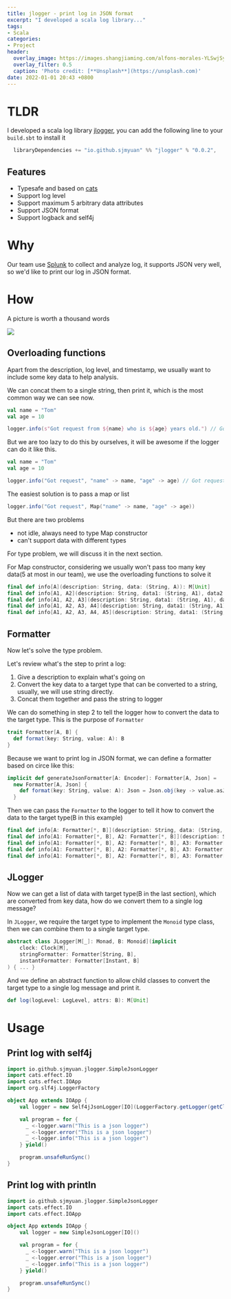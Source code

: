 ```yaml
---
title: jlogger - print log in JSON format
excerpt: "I developed a scala log library..."
tags:
- Scala
categories:
- Project
header:
  overlay_image: https://images.shangjiaming.com/alfons-morales-YLSwjSy7stw-unsplash.jpeg
  overlay_filter: 0.5
  caption: 'Photo credit: [**Unsplash**](https://unsplash.com)'
date: 2022-01-01 20:43 +0800
---
```

# TLDR

I developed a scala log library [jlogger](https://github.com/sjmyuan/jlogger), you can add the following line to your `build.sbt` to install it

```scala
  libraryDependencies += "io.github.sjmyuan" %% "jlogger" % "0.0.2",
```

## Features

* Typesafe and based on [cats](http://typelevel.org/cats/)
* Support log level
* Support maximum 5 arbitrary data attributes
* Support JSON format
* Support logback and self4j

# Why

Our team use [Splunk](https://www.splunk.com/) to collect and analyze log, it supports JSON very well, so we'd like to print our log in JSON format.

# How

A picture is worth a thousand words

![](https://images.shangjiaming.com/jlogger-classes-0.0.2.png)

## Overloading functions

Apart from the description, log level, and timestamp, we usually want to include some key data to help analysis.

We can concat them to a single string, then print it, which is the most common way we can see now.

```scala
val name = "Tom"
val age = 10

logger.info(s"Got request from ${name} who is ${age} years old.") // Got request from Tom who is 10 years old.
```

But we are too lazy to do this by ourselves, it will be awesome if the logger can do it like this.


```scala
val name = "Tom"
val age = 10

logger.info("Got request", "name" -> name, "age" -> age) // Got request: name=Tome, age=10.(for example)
```

The easiest solution is to pass a map or list

```scala
logger.info("Got request", Map("name" -> name, "age" -> age))
```

But there are two problems

* not idle, always need to type Map constructor
* can't support data with different types

For type problem, we will discuss it in the next section. 

For Map constructor, considering we usually won't pass too many key data(5 at most in our team), we use the overloading functions to solve it

```scala
final def info[A](description: String, data: (String, A)): M[Unit]
final def info[A1, A2](description: String, data1: (String, A1), data2: (String, A2)): M[Unit]
final def info[A1, A2, A3](description: String, data1: (String, A1), data2: (String, A2), data3: (String, A3)): M[Unit]
final def info[A1, A2, A3, A4](description: String, data1: (String, A1), data2: (String, A2), data3: (String, A3), data4: (String, A4)): M[Unit]
final def info[A1, A2, A3, A4, A5](description: String, data1: (String, A1), data2: (String, A2), data3: (String, A3), data4: (String, A4), data5: (String, A5)): M[Unit]
```

## Formatter

Now let's solve the type problem.

Let's review what's the step to print a log:
1. Give a description to explain what's going on
2. Convert the key data to a target type that can be converted to a string, usually, we will use string directly.
3. Concat them together and pass the string to logger

We can do something in step 2 to tell the logger how to convert the data to the target type. This is the purpose of `Formatter`

```scala
trait Formatter[A, B] {
  def format(key: String, value: A): B
}
```

Because we want to print log in JSON format, we can define a formatter based on circe like this:

```scala
implicit def generateJsonFormatter[A: Encoder]: Formatter[A, Json] =
  new Formatter[A, Json] {
    def format(key: String, value: A): Json = Json.obj(key -> value.asJson)
  }
```

Then we can pass the `Formatter` to the logger to tell it how to convert the data to the target type(B in this example)

```scala
final def info[A: Formatter[*, B]](description: String, data: (String, A)): M[Unit]
final def info[A1: Formatter[*, B], A2: Formatter[*, B]](description: String, data1: (String, A1), data2: (String, A2)): M[Unit]
final def info[A1: Formatter[*, B], A2: Formatter[*, B], A3: Formatter[*, B]](description: String, data1: (String, A1), data2: (String, A2), data3: (String, A3)): M[Unit]
final def info[A1: Formatter[*, B], A2: Formatter[*, B], A3: Formatter[*, B], A4: Formatter[*, B]](description: String, data1: (String, A1), data2: (String, A2), data3: (String, A3), data4: (String, A4)): M[Unit]
final def info[A1: Formatter[*, B], A2: Formatter[*, B], A3: Formatter[*, B], A4: Formatter[*, B], A5: Formatter[*, B]](description: String, data1: (String, A1), data2: (String, A2), data3: (String, A3), data4: (String, A4), data5: (String, A5)): M[Unit]
```

## JLogger

Now we can get a list of data with target type(B in the last section), which are converted from key data, how do we convert them to a single log message?

In `JLogger`, we require the target type to implement the `Monoid` type class, then we can combine them to a single target type.

```scala
abstract class JLogger[M[_]: Monad, B: Monoid](implicit
    clock: Clock[M],
    stringFormatter: Formatter[String, B],
    instantFormatter: Formatter[Instant, B]
) { ... }
```

And we define an abstract function to allow child classes to convert the target type to a single log message and print it.

```scala
def log(logLevel: LogLevel, attrs: B): M[Unit]
```


# Usage

## Print log with self4j

```scala
import io.github.sjmyuan.jlogger.SimpleJsonLogger
import cats.effect.IO
import cats.effect.IOApp
import org.slf4j.LoggerFactory

object App extends IOApp {
    val logger = new Self4jJsonLogger[IO](LoggerFactory.getLogger(getClass()))

    val program = for {
      _ <-logger.warn("This is a json logger")
      _ <-logger.error("This is a json logger")
      _ <-logger.info("This is a json logger")
    } yield()

    program.unsafeRunSync()
}
```

## Print log with println

```scala
import io.github.sjmyuan.jlogger.SimpleJsonLogger
import cats.effect.IO
import cats.effect.IOApp

object App extends IOApp {
    val logger = new SimpleJsonLogger[IO]()

    val program = for {
      _ <-logger.warn("This is a json logger")
      _ <-logger.error("This is a json logger")
      _ <-logger.info("This is a json logger")
    } yield()

    program.unsafeRunSync()
}
```